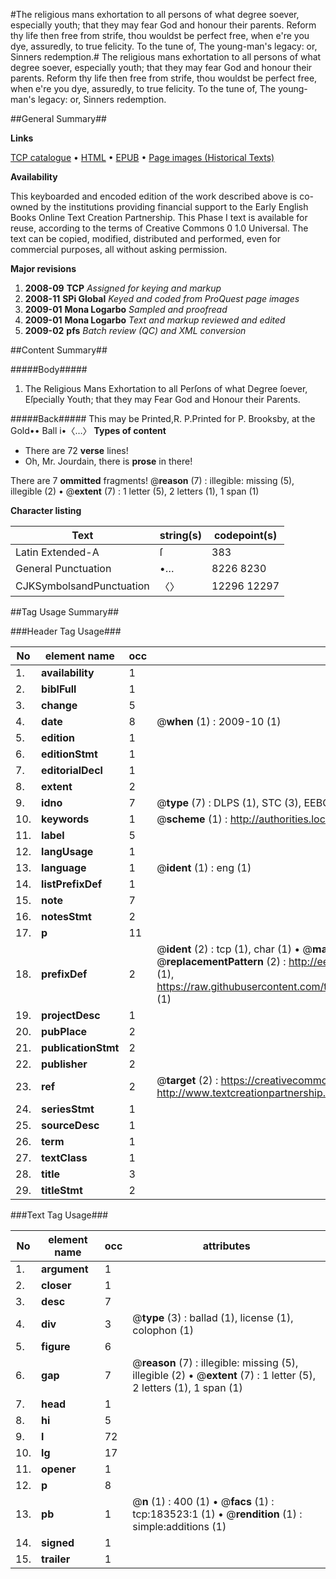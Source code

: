#The religious mans exhortation to all persons of what degree soever, especially youth; that they may fear God and honour their parents. Reform thy life then free from strife, thou wouldst be perfect free, when e're you dye, assuredly, to true felicity. To the tune of, The young-man's legacy: or, Sinners redemption.#
The religious mans exhortation to all persons of what degree soever, especially youth; that they may fear God and honour their parents. Reform thy life then free from strife, thou wouldst be perfect free, when e're you dye, assuredly, to true felicity. To the tune of, The young-man's legacy: or, Sinners redemption.

##General Summary##

**Links**

[TCP catalogue](http://www.ota.ox.ac.uk/tcp/)  • 
[HTML](http://tei.it.ox.ac.uk/tcp/Texts-HTML/free/B05/B05127.html)  • 
[EPUB](http://tei.it.ox.ac.uk/tcp/Texts-EPUB/free/B05/B05127.epub) • 
[Page images (Historical Texts)](https://data.historicaltexts.jisc.ac.uk/view?pubId=eebo-99887274e&pageId=eebo-99887274e-183523-1)

**Availability**

This keyboarded and encoded edition of the
	       work described above is co-owned by the institutions
	       providing financial support to the Early English Books
	       Online Text Creation Partnership. This Phase I text is
	       available for reuse, according to the terms of Creative
	       Commons 0 1.0 Universal. The text can be copied,
	       modified, distributed and performed, even for
	       commercial purposes, all without asking permission.

**Major revisions**

1. __2008-09__ __TCP__ *Assigned for keying and markup*
1. __2008-11__ __SPi Global__ *Keyed and coded from ProQuest page images*
1. __2009-01__ __Mona Logarbo__ *Sampled and proofread*
1. __2009-01__ __Mona Logarbo__ *Text and markup reviewed and edited*
1. __2009-02__ __pfs__ *Batch review (QC) and XML conversion*

##Content Summary##

#####Body#####

1. The Religious Mans Exhortation to all Perſons of what Degree ſoever, Eſpecially Youth; that they may Fear God and Honour their Parents.

#####Back#####
This may be Printed,R. P.Printed for P. Brooksby, at the Gold•• Ball i•〈…〉
**Types of content**

  * There are 72 **verse** lines!
  * Oh, Mr. Jourdain, there is **prose** in there!

There are 7 **ommitted** fragments! 
 @__reason__ (7) : illegible: missing (5), illegible (2)  •  @__extent__ (7) : 1 letter (5), 2 letters (1), 1 span (1)

**Character listing**


|Text|string(s)|codepoint(s)|
|---|---|---|
|Latin Extended-A|ſ|383|
|General Punctuation|•…|8226 8230|
|CJKSymbolsandPunctuation|〈〉|12296 12297|

##Tag Usage Summary##

###Header Tag Usage###

|No|element name|occ|attributes|
|---|---|---|---|
|1.|__availability__|1||
|2.|__biblFull__|1||
|3.|__change__|5||
|4.|__date__|8| @__when__ (1) : 2009-10 (1)|
|5.|__edition__|1||
|6.|__editionStmt__|1||
|7.|__editorialDecl__|1||
|8.|__extent__|2||
|9.|__idno__|7| @__type__ (7) : DLPS (1), STC (3), EEBO-CITATION (1), PROQUEST (1), VID (1)|
|10.|__keywords__|1| @__scheme__ (1) : http://authorities.loc.gov/ (1)|
|11.|__label__|5||
|12.|__langUsage__|1||
|13.|__language__|1| @__ident__ (1) : eng (1)|
|14.|__listPrefixDef__|1||
|15.|__note__|7||
|16.|__notesStmt__|2||
|17.|__p__|11||
|18.|__prefixDef__|2| @__ident__ (2) : tcp (1), char (1)  •  @__matchPattern__ (2) : ([0-9\-]+):([0-9IVX]+) (1), (.+) (1)  •  @__replacementPattern__ (2) : http://eebo.chadwyck.com/downloadtiff?vid=$1&page=$2 (1), https://raw.githubusercontent.com/textcreationpartnership/Texts/master/tcpchars.xml#$1 (1)|
|19.|__projectDesc__|1||
|20.|__pubPlace__|2||
|21.|__publicationStmt__|2||
|22.|__publisher__|2||
|23.|__ref__|2| @__target__ (2) : https://creativecommons.org/publicdomain/zero/1.0/ (1), http://www.textcreationpartnership.org/docs/. (1)|
|24.|__seriesStmt__|1||
|25.|__sourceDesc__|1||
|26.|__term__|1||
|27.|__textClass__|1||
|28.|__title__|3||
|29.|__titleStmt__|2||


###Text Tag Usage###

|No|element name|occ|attributes|
|---|---|---|---|
|1.|__argument__|1||
|2.|__closer__|1||
|3.|__desc__|7||
|4.|__div__|3| @__type__ (3) : ballad (1), license (1), colophon (1)|
|5.|__figure__|6||
|6.|__gap__|7| @__reason__ (7) : illegible: missing (5), illegible (2)  •  @__extent__ (7) : 1 letter (5), 2 letters (1), 1 span (1)|
|7.|__head__|1||
|8.|__hi__|5||
|9.|__l__|72||
|10.|__lg__|17||
|11.|__opener__|1||
|12.|__p__|8||
|13.|__pb__|1| @__n__ (1) : 400 (1)  •  @__facs__ (1) : tcp:183523:1 (1)  •  @__rendition__ (1) : simple:additions (1)|
|14.|__signed__|1||
|15.|__trailer__|1||
